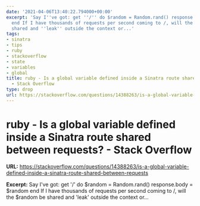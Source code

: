 ```yaml
---
date: '2021-04-06T13:40:22.794000+00:00'
excerpt: 'Say I''ve got: get ''/'' do $random = Random.rand() response.body = $random
  end If I have thousands of requests per second coming to /, will the $random be
  shared and ''leak'' outside the context or...'
tags:
- sinatra
- tips
- ruby
- stackoverflow
- state
- variables
- global
title: ruby - Is a global variable defined inside a Sinatra route shared between requests?
  - Stack Overflow
type: drop
url: https://stackoverflow.com/questions/14388263/is-a-global-variable-defined-inside-a-sinatra-route-shared-between-requests
---
```


# ruby - Is a global variable defined inside a Sinatra route shared between requests? - Stack Overflow

**URL:** https://stackoverflow.com/questions/14388263/is-a-global-variable-defined-inside-a-sinatra-route-shared-between-requests

**Excerpt:** Say I've got: get '/' do $random = Random.rand() response.body = $random end If I have thousands of requests per second coming to /, will the $random be shared and 'leak' outside the context or...
